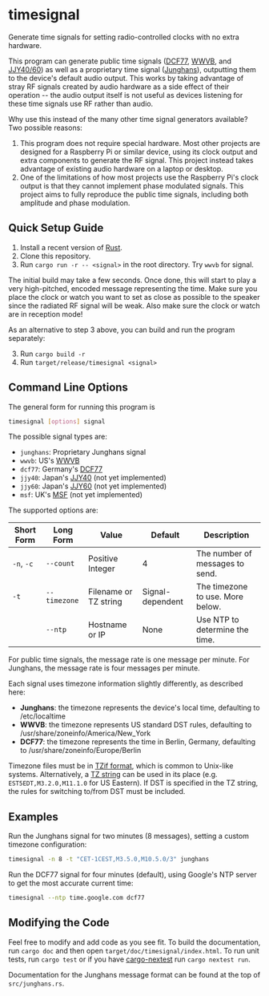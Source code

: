# timesignal
Generate time signals for setting radio-controlled clocks with no extra hardware.

This program can generate public time signals ([DCF77], [WWVB], and [JJY40/60]) as well as a
proprietary time signal ([Junghans]), outputting them to the device's default audio output. This
works by taking advantage of stray RF signals created by audio hardware as a side effect of their
operation -- the audio output itself is not useful as devices listening for these time signals use
RF rather than audio.

Why use this instead of the many other time signal generators available? Two possible reasons:

1. This program does not require special hardware. Most other projects are designed for a Raspberry
   Pi or similar device, using its clock output and extra components to generate the RF signal.
   This project instead takes advantage of existing audio hardware on a laptop or desktop.
2. One of the limitations of how most projects use the Raspberry Pi's clock output is that they
   cannot implement phase modulated signals. This project aims to fully reproduce the public time
   signals, including both amplitude and phase modulation.

## Quick Setup Guide
1. Install a recent version of [Rust].
2. Clone this repository.
3. Run `cargo run -r -- <signal>` in the root directory. Try `wwvb` for signal.

The initial build may take a few seconds. Once done, this will start to play a very high-pitched,
encoded message representing the time. Make sure you place the clock or watch you want to set as
close as possible to the speaker since the radiated RF signal will be weak. Also make sure the
clock or watch are in reception mode!

As an alternative to step 3 above, you can build and run the program separately:

3. Run `cargo build -r`
4. Run `target/release/timesignal <signal>`

## Command Line Options
The general form for running this program is
```sh
timesignal [options] signal
```

The possible signal types are:
- `junghans`: Proprietary Junghans signal
- `wwvb`: US's [WWVB]
- `dcf77`: Germany's [DCF77]
- `jjy40`: Japan's [JJY40] (not yet implemented)
- `jjy60`: Japan's [JJY60] (not yet implemented)
- `msf`: UK's [MSF] (not yet implemented)

The supported options are:

| Short Form | Long Form   | Value                 | Default          | Description                      |
| ---------- | ----------- | --------------------- | ---------------- | -------------------------------- |
| `-n`, `-c` | `--count`   | Positive Integer      | 4                | The number of messages to send.  |
| `-t`       | `--timezone`| Filename or TZ string | Signal-dependent | The timezone to use. More below. |
|            | `--ntp`     | Hostname or IP        | None             | Use NTP to determine the time.   |

For public time signals, the message rate is one message per minute. For Junghans, the message rate
is four messages per minute.

Each signal uses timezone information slightly differently, as described here:
- **Junghans**: the timezone represents the device's local time, defaulting to /etc/localtime
- **WWVB**: the timezone represents US standard DST rules, defaulting to
            /usr/share/zoneinfo/America/New_York
- **DCF77**: the timezone represents the time in Berlin, Germany, defaulting to
             /usr/share/zoneinfo/Europe/Berlin

Timezone files must be in [TZif format], which is common to Unix-like systems. Alternatively, a
[TZ string] can be used in its place (e.g. `EST5EDT,M3.2.0,M11.1.0` for US Eastern). If DST is
specified in the TZ string, the rules for switching to/from DST must be included.

## Examples
Run the Junghans signal for two minutes (8 messages), setting a custom timezone configuration:
```sh
timesignal -n 8 -t "CET-1CEST,M3.5.0,M10.5.0/3" junghans
```

Run the DCF77 signal for four minutes (default), using Google's NTP server to get the most accurate
current time:
```sh
timesignal --ntp time.google.com dcf77
```

## Modifying the Code
Feel free to modify and add code as you see fit. To build the documentation, run `cargo doc` and
then open `target/doc/timesignal/index.html`. To run unit tests, run `cargo test` or if you have
[cargo-nextest] run `cargo nextest run`.

Documentation for the Junghans message format can be found at the top of `src/junghans.rs`.

[DCF77]: https://en.wikipedia.org/wiki/DCF77
[WWVB]: https://en.wikipedia.org/wiki/WWVB
[JJY40/60]: https://en.wikipedia.org/wiki/JJY
[JJY40]: https://en.wikipedia.org/wiki/JJY
[JJY60]: https://en.wikipedia.org/wiki/JJY
[Junghans]: https://www.junghans.de/
[MSF]: https://en.wikipedia.org/wiki/Time_from_NPL_(MSF)
[Rust]: https://www.rust-lang.org/
[TZif format]: https://www.rfc-editor.org/rfc/rfc9636.txt
[TZ string]: https://www.gnu.org/software/libc/manual/html_node/TZ-Variable.html
[cargo-nextest]: https://nexte.st/
